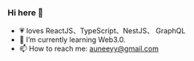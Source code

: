 ### Hi here 👋
- 💗 loves ReactJS、TypeScript、NestJS、 GraphQL
- 🌱 I’m currently learning Web3.0.
- 📫 How to reach me: auneeyy@gmail.com

 
